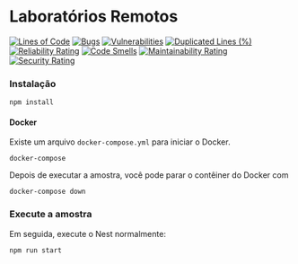 #  Laboratórios Remotos

[![Lines of Code](https://sonarcloud.io/api/project_badges/measure?project=TCC-Andre_Laboratorio-Remoto-Service&metric=ncloc)](https://sonarcloud.io/summary/new_code?id=TCC-Andre_Laboratorio-Remoto-Service)
[![Bugs](https://sonarcloud.io/api/project_badges/measure?project=TCC-Andre_Laboratorio-Remoto-Service&metric=bugs)](https://sonarcloud.io/summary/new_code?id=TCC-Andre_Laboratorio-Remoto-Service)
[![Vulnerabilities](https://sonarcloud.io/api/project_badges/measure?project=TCC-Andre_Laboratorio-Remoto-Service&metric=vulnerabilities)](https://sonarcloud.io/summary/new_code?id=TCC-Andre_Laboratorio-Remoto-Service)
[![Duplicated Lines (%)](https://sonarcloud.io/api/project_badges/measure?project=TCC-Andre_Laboratorio-Remoto-Service&metric=duplicated_lines_density)](https://sonarcloud.io/summary/new_code?id=TCC-Andre_Laboratorio-Remoto-Service)
[![Reliability Rating](https://sonarcloud.io/api/project_badges/measure?project=TCC-Andre_Laboratorio-Remoto-Service&metric=reliability_rating)](https://sonarcloud.io/summary/new_code?id=TCC-Andre_Laboratorio-Remoto-Service)
[![Code Smells](https://sonarcloud.io/api/project_badges/measure?project=TCC-Andre_Laboratorio-Remoto-Service&metric=code_smells)](https://sonarcloud.io/summary/new_code?id=TCC-Andre_Laboratorio-Remoto-Service)
[![Maintainability Rating](https://sonarcloud.io/api/project_badges/measure?project=TCC-Andre_Laboratorio-Remoto-Service&metric=sqale_rating)](https://sonarcloud.io/summary/new_code?id=TCC-Andre_Laboratorio-Remoto-Service)
[![Security Rating](https://sonarcloud.io/api/project_badges/measure?project=TCC-Andre_Laboratorio-Remoto-Service&metric=security_rating)](https://sonarcloud.io/summary/new_code?id=TCC-Andre_Laboratorio-Remoto-Service)

###  Instalação


`npm install`

####  Docker

Existe um arquivo `docker-compose.yml` para iniciar o Docker.

`docker-compose`

Depois de executar a amostra, você pode parar o contêiner do Docker com

`docker-compose down`

###  Execute a amostra

Em seguida, execute o Nest normalmente:

`npm run start`
